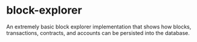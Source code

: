 # block-explorer

An extremely basic block explorer implementation that shows how blocks, transactions, contracts, and accounts can be persisted into the database.

